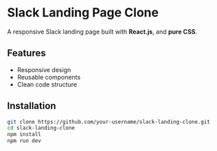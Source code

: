 # Slack Landing Page Clone  

A responsive Slack landing page built with **React.js**, and **pure CSS**.  

## Features  
- Responsive design  
- Reusable components  
- Clean code structure  

## Installation  
```bash
git clone https://github.com/your-username/slack-landing-clone.git
cd slack-landing-clone
npm install
npm run dev
